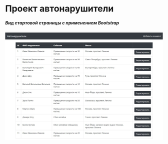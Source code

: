 <h1> Проект автонарушители </h1>

<h5> Вид стартовой страницы с применением Bootstrap </h5>
<img src="https://github.com/ValentinKalinin1989/job4j_car_accident/blob/master/images/index_page.jpg">
